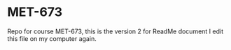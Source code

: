 # MET-673
Repo for course MET-673, this is the version 2 for ReadMe document
I edit this file on my computer again.